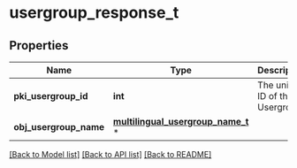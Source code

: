 # usergroup_response_t

## Properties
Name | Type | Description | Notes
------------ | ------------- | ------------- | -------------
**pki_usergroup_id** | **int** | The unique ID of the Usergroup | 
**obj_usergroup_name** | [**multilingual_usergroup_name_t**](multilingual_usergroup_name.md) \* |  | 

[[Back to Model list]](../README.md#documentation-for-models) [[Back to API list]](../README.md#documentation-for-api-endpoints) [[Back to README]](../README.md)


